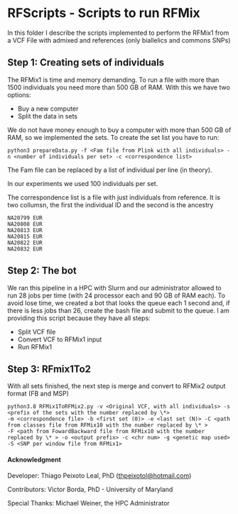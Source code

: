 # RFScripts - Scripts to run RFMix 

In this folder I describe the scripts implemented to perform the RFMix1 from a VCF File with admixed and references (only biallelics and commons SNPs)

## Step 1: Creating sets of individuals 

The RFMix1 is time and memory demanding. To run a file with more than 1500 individuals you need more than 500 GB of RAM. With this we have two options:

- Buy a new computer
- Split the data in sets

We do not have money enough to buy a computer with more than 500 GB of RAM, so we implemented the sets. To create the set list you have to run:

```
python3 prepareData.py -f <Fam file from Plink with all individuals> -n <number of individuals per set> -c <correspondence list>
```

The Fam file can be replaced by a list of individual per line (in theory). 

In our experiments we used 100 individuals per set. 

The correspondence list is a file with just individuals from reference. It is two collumsn, the first the individual ID and the second is the ancestry

```
NA20799 EUR
NA20808 EUR
NA20813 EUR
NA20815 EUR
NA20822 EUR
NA20832 EUR
```

## Step 2: The bot 

We ran this pipeline in a HPC with Slurm and our administrator allowed to run 28 jobs per time (with 24 processor each and 90 GB of RAM each). To avoid lose time, we created a 
bot that looks the queue each 1 second and, if there is less jobs than 26, create the bash file and submit to the queue. I am providing this script because they have all steps:

- Split VCF file
- Convert VCF to RFMix1 input
- Run RFMix1

## Step 3: RFmix1To2

With all sets finished, the next step is merge and convert to RFMix2 output format (FB and MSP)

```
python3.8 RFMix1ToRFMix2.py -v <Original VCF, with all individuals> -s <prefix of the sets with the number replaced by \*> 
-m <correspondence file> -b <first set (0)> -e <last set (N)> -C <path from classes file from RFMix10 with the number replaced by \* >
-F <path from FowardBackward file from RFMix10 with the number replaced by \* > -o <output prefix> -c <chr num> -g <genetic map used> 
-S <SNP per window file from RFMix1>
```


#### Acknowledgment
  
Developer: Thiago Peixoto Leal, PhD (thpeixotol@hotmail.com)

Contributors: Victor Borda, PhD - University of Maryland

Special Thanks: Michael Weiner, the HPC Administrator
